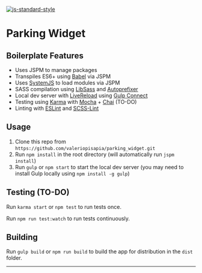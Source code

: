 [![js-standard-style](https://img.shields.io/badge/code%20style-standard-brightgreen.svg)](http://standardjs.com)
# Parking Widget

## Boilerplate Features

- Uses JSPM to manage packages
- Transpiles ES6+ using [Babel](https://babeljs.io/) via JSPM
- Uses [SystemJS](https://github.com/systemjs/systemjs) to load modules via JSPM
- SASS compilation using [LibSass](http://libsass.org/) and [Autoprefixer](https://github.com/postcss/autoprefixer)
- Local dev server with [LiveReload](http://livereload.com/) using [Gulp Connect](https://github.com/avevlad/gulp-connect)
- Testing using [Karma](http://karma-runner.github.io/) with [Mocha](http://mochajs.org/) + [Chai](http://chaijs.com/) (TO-DO)
- Linting with [ESLint](http://eslint.org/) and [SCSS-Lint](https://github.com/brigade/scss-lint)

## Usage

1. Clone this repo from `https://github.com/valeriopisapia/parking_widget.git`
2. Run `npm install` in the root directory (will automatically run `jspm install`)
3. Run `gulp` or `npm start` to start the local dev server (you may need to install Gulp locally using `npm install -g gulp`)

## Testing (TO-DO)

Run `karma start` or `npm test` to run tests once.

Run `npm run test:watch` to run tests continuously.

## Building

Run `gulp build` or `npm run build` to build the app for distribution in the `dist` folder.

---
